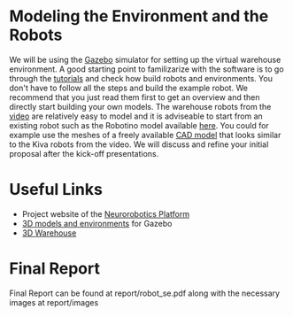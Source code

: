 # Modeling the Environment and the Robots

We will be using the [Gazebo](http://gazebosim.org/) simulator for setting up the virtual warehouse environment. A good starting point to familizarize with the software is to go through the [tutorials](http://gazebosim.org/tutorials) and check how build robots and environments. You don't have to follow all the steps and build the example robot. We recommend that you just read them first to get an overview and then directly start building your own models. The warehouse robots from the [video](https://www.youtube.com/watch?v=HYjc9h8oSsY) are relatively easy to model and it is adviseable to start from an existing robot such as the Robotino model available [here](https://github.com/robocup-logistics/gazebo-rcll/tree/master/models/robotino3). You could for example use the meshes of a freely available [CAD model](https://grabcad.com/library/transport-robot-1) that looks similar to the Kiva robots from the video. We will discuss and refine your initial proposal after the kick-off presentations.

# Useful Links
*  Project website of the [Neurorobotics Platform](http://neurorobotics.net/)
*  [3D models and environments](http://data.nvision2.eecs.yorku.ca/3DGEMS/) for Gazebo
*  [3D Warehouse](https://3dwarehouse.sketchup.com/)

# Final Report
Final Report can be found at report/robot_se.pdf along with the necessary images at report/images
